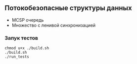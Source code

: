 ## Потокобезопасные структуры данных
- MCSP очередь
- Множество с ленивой синхронизацией

### Запук тестов
```
chmod u+x ./build.sh
./build.sh
./run_tests
```



